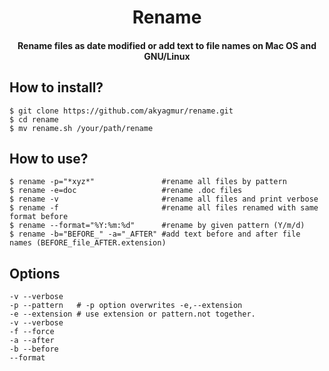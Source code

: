 <h1 align="center">
Rename
  <br>
</h1>

<h4 align="center">Rename files as date modified or add text to file names on Mac OS and GNU/Linux</h4>

## How to install?

```
$ git clone https://github.com/akyagmur/rename.git
$ cd rename
$ mv rename.sh /your/path/rename
```

## How to use?

```
$ rename -p="*xyz*"               #rename all files by pattern
$ rename -e=doc                   #rename .doc files
$ rename -v                       #rename all files and print verbose
$ rename -f                       #rename all files renamed with same format before
$ rename --format="%Y:%m:%d"      #rename by given pattern (Y/m/d)
$ rename -b="BEFORE_" -a="_AFTER" #add text before and after file names (BEFORE_file_AFTER.extension)
```

## Options

```
-v --verbose 
-p --pattern   # -p option overwrites -e,--extension
-e --extension # use extension or pattern.not together.
-v --verbose
-f --force
-a --after
-b --before
--format
```